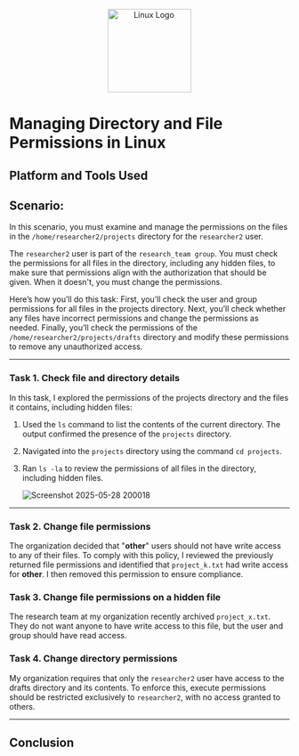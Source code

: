<p align="center">
<img src="https://upload.wikimedia.org/wikipedia/commons/a/af/Tux.png" alt="Linux Logo" width="150"/>


  # Managing Directory and File Permissions in Linux

  ## Platform and Tools Used

  ## Scenario:
  In this scenario, you must examine and manage the permissions on the files in the `/home/researcher2/projects` directory for the `researcher2` user.
  
The `researcher2` user is part of the `research_team group`.
You must check the permissions for all files in the directory, including any hidden files, to make sure that permissions align with the authorization that should be given. When it doesn't, you must change the permissions.

Here’s how you’ll do this task: First, you’ll check the user and group permissions for all files in the projects directory. Next, you’ll check whether any files have incorrect permissions and change the permissions as needed. Finally, you’ll check the permissions of the `/home/researcher2/projects/drafts` directory and modify these permissions to remove any unauthorized access.
  
  ___

  ### Task 1. Check file and directory details

  In this task, I explored the permissions of the projects directory and the files it contains, including hidden files:

1. Used the `ls` command to list the contents of the current directory. The output confirmed the presence of the `projects` directory.

2. Navigated into the `projects` directory using the command `cd projects`.

3. Ran `ls -la` to review the permissions of all files in the directory, including hidden files.
   
   ![Screenshot 2025-05-28 200018](https://github.com/user-attachments/assets/47ec596d-775c-4c07-8b5d-b1889cd3be1c)
_____

 ### Task 2. Change file permissions

  The organization decided that "**other**" users should not have write access to any of their files. To comply with this policy, I reviewed the previously returned file permissions and identified that `project_k.txt` had write access for **other**. I then removed this permission to ensure compliance.
  


  ### Task 3. Change file permissions on a hidden file
  
The research team at my organization recently archived `project_x.txt`. They do not want anyone to have write access to this file, but the user and group should have read access. 


  ### Task 4. Change directory permissions

  My organization requires that only the `researcher2` user have access to the drafts directory and its contents. To enforce this, execute permissions should be restricted exclusively to `researcher2`, with no access granted to others.


_____
  ## Conclusion



  

  
